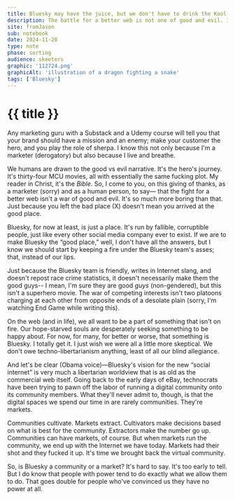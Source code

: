 ```yaml
---
title: Bluesky may have the juice, but we don't have to drink the Kool-Aid
description: The battle for a better web is not one of good and evil. It's so much more boring than that.
site: fromJason
sub: notebook
date: 2024-11-28
type: note
phase: sorting
audience: skeeters
graphic: '112724.png'
graphicAlt: 'illustration of a dragon fighting a snake'
tags: ['Bluesky']
---
```

# {{ title }}

Any marketing guru with a Substack and a Udemy course will tell you that your brand should have a mission and an enemy; make your customer the hero, and you play the role of sherpa. I know this not only because I'm a marketer (derogatory) but also because I live and breathe.

We humans are drawn to the good vs evil narrative. It's the hero's journey. It's thirty-four MCU movies, all with essentially the same fucking plot. My reader in Christ, it's the *Bible*. So, I come to you, on this giving of thanks, as a marketer (sorry) and as a human person, to say— that the fight for a better web isn't a war of good and evil. It's so much more boring than that. Just because you left the bad place (X) doesn't mean you arrived at the good place. 

Bluesky, for now at least, is just a place. It's run by fallible, corruptible people, just like every other social media company ever to exist. If we are to make Bluesky the “good place,” well, I don't have all the answers, but I know we should start by keeping a fire under the Bluesky team's asses; that, instead of our lips.

Just because the Bluesky team is friendly, writes in Internet slang, and doesn't repost race crime statistics, it doesn't necessarily make them the good guys-- I mean, I'm sure they are good *guys* (non-gendered), but this isn't a superhero movie. The war of competing interests isn't two platoons charging at each other from opposite ends of a desolate plain (sorry, I'm watching End Game while writing this). 

On the web (and in life), we all want to be a part of something that isn't on fire. Our hope-starved souls are desperately seeking something to be happy about. For now, for many, for better or worse, that something is Bluesky. I totally get it. I just wish we were all a little more skeptical. We don't owe techno-libertarianism anything, least of all our blind allegiance. 

And let's be clear (Obama voice)—Bluesky's vision for the new “social internet” is very much a libertarian worldview that is as old as the commercial web itself. Going back to the early days of eBay, technocrats have been trying to pawn off the labor of running a digital community onto its community members. What they'll never admit to, though, is that the digital spaces we spend our time in are rarely communities. They're markets. 

Communities cultivate. Markets extract. Cultivators make decisions based on what is best for the community. Extractors make the number go up. Communities can have markets, of course. But when markets run the community, we end up with the Internet we have today. Markets had their shot and they fucked it up. It's time we brought back the virtual community. 

So, is Bluesky a community or a market? It's hard to say. It's too early to tell. But I do know that people with power tend to do exactly what we allow them to do. That goes double for people who've convinced us they have no power at all. 

